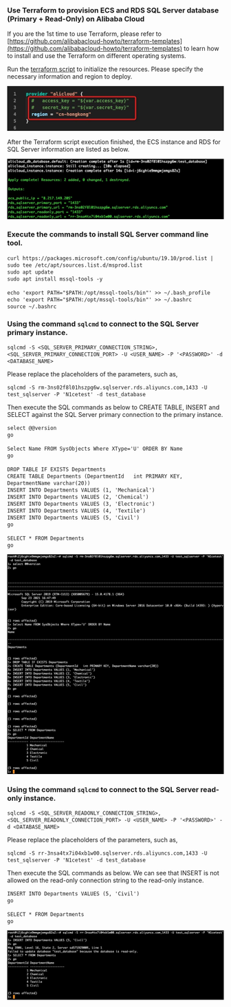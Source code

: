 ### Use Terraform to provision ECS and RDS SQL Server database (Primary + Read-Only) on Alibaba Cloud

If you are the 1st time to use Terraform, please refer to [https://github.com/alibabacloud-howto/terraform-templates](https://github.com/alibabacloud-howto/terraform-templates) to learn how to install and use the Terraform on different operating systems.

Run the [terraform script](https://github.com/alibabacloud-howto/terraform-templates/blob/master/terraform-alicloud-db-samples/rds-sqlserver-ro/main.tf) to initialize the resources. Please specify the necessary information and region to deploy.

![image.png](https://github.com/alibabacloud-howto/solution-applicationstack-parse/raw/main/parse-server-mongodb/images/tf-parms.png)

After the Terraform script execution finished, the ECS instance and RDS for SQL Server information are listed as below.

![image.png](https://github.com/alibabacloud-howto/terraform-templates/raw/master/terraform-alicloud-db-samples/rds-sqlserver-ro/images/tf-done.png)

### Execute the commands to install SQL Server command line tool.

```
curl https://packages.microsoft.com/config/ubuntu/19.10/prod.list | sudo tee /etc/apt/sources.list.d/msprod.list
sudo apt update
sudo apt install mssql-tools -y

echo 'export PATH="$PATH:/opt/mssql-tools/bin"' >> ~/.bash_profile
echo 'export PATH="$PATH:/opt/mssql-tools/bin"' >> ~/.bashrc
source ~/.bashrc
```

### Using the command ``sqlcmd`` to connect to the SQL Server primary instance.

```
sqlcmd -S <SQL_SERVER_PRIMARY_CONNECTION_STRING>,<SQL_SERVER_PRIMARY_CONNECTION_PORT> -U <USER_NAME> -P '<PASSWORD>' -d <DATABASE_NAME>
```

Please replace the placeholders of the parameters, such as,

```
sqlcmd -S rm-3ns02f8l01hszpg6w.sqlserver.rds.aliyuncs.com,1433 -U test_sqlserver -P 'N1cetest' -d test_database
```

Then execute the SQL commands as below to CREATE TABLE, INSERT and SELECT against the SQL Server primary connection to the primary instance.

```
select @@version
go

Select Name FROM SysObjects Where XType='U' ORDER BY Name
go

DROP TABLE IF EXISTS Departments
CREATE TABLE Departments (DepartmentId   int PRIMARY KEY, DepartmentName varchar(20))
INSERT INTO Departments VALUES (1, 'Mechanical') 
INSERT INTO Departments VALUES (2, 'Chemical') 
INSERT INTO Departments VALUES (3, 'Electronic') 
INSERT INTO Departments VALUES (4, 'Textile') 
INSERT INTO Departments VALUES (5, 'Civil')
go

SELECT * FROM Departments
go
```

![image.png](https://github.com/alibabacloud-howto/terraform-templates/raw/master/terraform-alicloud-db-samples/rds-sqlserver-ro/images/sqlcmd-1.png)

### Using the command ``sqlcmd`` to connect to the SQL Server read-only instance.

```
sqlcmd -S <SQL_SERVER_READONLY_CONNECTION_STRING>,<SQL_SERVER_READONLY_CONNECTION_PORT> -U <USER_NAME> -P '<PASSWORD>' -d <DATABASE_NAME>
```

Please replace the placeholders of the parameters, such as,

```
sqlcmd -S rr-3nsa4tx7i04xb1w00.sqlserver.rds.aliyuncs.com,1433 -U test_sqlserver -P 'N1cetest' -d test_database
```

Then execute the SQL commands as below. We can see that INSERT is not allowed on the read-only connection string to the read-only instance.

```
INSERT INTO Departments VALUES (5, 'Civil')
go

SELECT * FROM Departments
go
```

![image.png](https://github.com/alibabacloud-howto/terraform-templates/raw/master/terraform-alicloud-db-samples/rds-sqlserver-ro/images/sqlcmd-2.png)